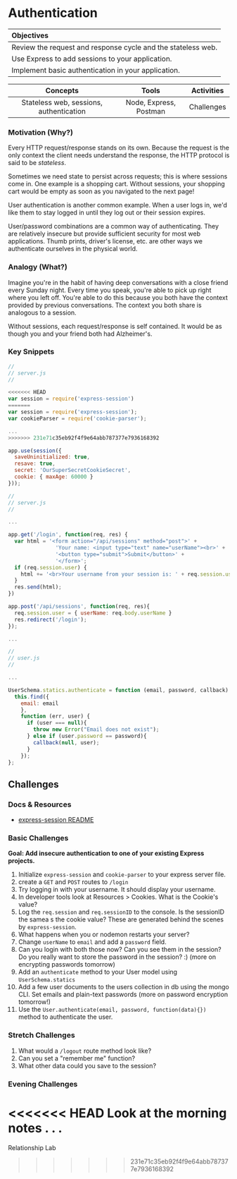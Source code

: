 # Authentication

| Objectives |
| :--- |
| Review the request and response cycle and the stateless web. |
| Use Express to add sessions to your application. |
| Implement basic authentication in your application. |

| Concepts | Tools | Activities |
| :---: | :---: | :---: |
| Stateless web, sessions, authentication | Node, Express, Postman | Challenges |

### Motivation (Why?)

Every HTTP request/response stands on its own. Because the request is the only context the client needs understand the response, the HTTP protocol is said to be *stateless*.

Sometimes we need state to persist across requests; this is where sessions come in. One example is a shopping cart. Without sessions, your shopping cart would be empty as soon as you navigated to the next page!

User authentication is another common example. When a user logs in, we'd like them to stay logged in until they log out or their session expires.

User/password combinations are a common way of authenticating. They are relatively insecure but provide sufficient security for most web applications. Thumb prints, driver's license, etc. are other ways we authenticate ourselves in the physical world.

### Analogy (What?)

Imagine you're in the habit of having deep conversations with a close friend every Sunday night. Every time you speak, you're able to pick up right where you left off. You're able to do this because you both have the context provided by previous conversations. The context you both share is analogous to a session.

Without sessions, each request/response is self contained. It would be as though you and your friend both had Alzheimer's.

### Key Snippets

```js
//
// server.js
//

<<<<<<< HEAD
var session = require('express-session')
=======
var session = require('express-session');
var cookieParser = require('cookie-parser');

...
>>>>>>> 231e71c35eb92f4f9e64abb787377e7936168392

app.use(session({
  saveUninitialized: true,
  resave: true,
  secret: 'OurSuperSecretCookieSecret',
  cookie: { maxAge: 60000 }
}));
```

```js
//
// server.js
//

...

app.get('/login', function(req, res) {
  var html = '<form action="/api/sessions" method="post">' +
               'Your name: <input type="text" name="userName"><br>' +
               '<button type="submit">Submit</button>' +
               '</form>';
  if (req.session.user) {
    html += '<br>Your username from your session is: ' + req.session.user.userName;
  }
  res.send(html);
})

app.post('/api/sessions', function(req, res){
  req.session.user = { userName: req.body.userName }
  res.redirect('/login');
});

...

```

```js
//
// user.js
//

...

UserSchema.statics.authenticate = function (email, password, callback) {
  this.find({
    email: email
    },
    function (err, user) {
      if (user === null){
        throw new Error("Email does not exist");
      } else if (user.password == password){
        callback(null, user);
      }
    });
};
```

## Challenges

### Docs & Resources

* [express-session README](https://github.com/expressjs/session)

### Basic Challenges

**Goal: Add insecure authentication to one of your existing Express projects.**

1. Initialize ```express-session``` and ```cookie-parser``` to your express server file.
2. create a ```GET``` and ```POST``` routes to `/login`
3. Try logging in with your username. It should display your username.
4. In developer tools look at Resources > Cookies. What is the Cookie's value?
4. Log the ```req.session``` and ```req.sessionID``` to the console. Is the sessionID the samea s the cookie value? These are generated behind the scenes by ```express-session```. 
5. What happens when you or nodemon restarts your server?
6. Change ```userName``` to ```email``` and add a ```password``` field.
7. Can you login with both those now? Can you see them in the session? Do you really want to store the password in the session? :) (more on encrypting passwords tomorrow)
8. Add an ```authenticate``` method to your User model using ```UserSchema.statics```
9. Add a few user documents to the users collection in db using the mongo CLI. Set emails and plain-text passwords (more on password encryption tomorrow!)
9. Use the ```User.authenticate(email, password, function(data){})``` method to authenticate the user.

### Stretch Challenges

1. What would a ```/logout``` route method look like?
2. Can you set a "remember me" function?
3. What other data could you save to the session?

### Evening Challenges

<<<<<<< HEAD
Look at the morning notes . . .
=======
Relationship Lab
>>>>>>> 231e71c35eb92f4f9e64abb787377e7936168392
